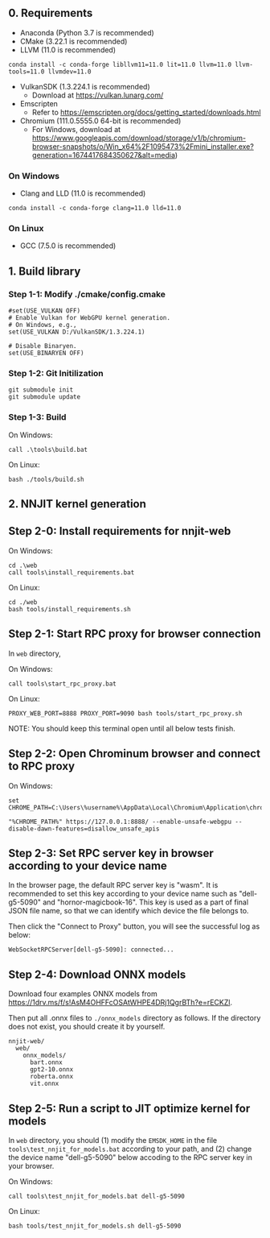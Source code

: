 
## 0. Requirements

* Anaconda (Python 3.7 is recommended)
* CMake (3.22.1 is recommended)
* LLVM (11.0 is recommended)
```shell
conda install -c conda-forge libllvm11=11.0 lit=11.0 llvm=11.0 llvm-tools=11.0 llvmdev=11.0
```
* VulkanSDK (1.3.224.1 is recommended)
  * Download at https://vulkan.lunarg.com/
* Emscripten
  * Refer to https://emscripten.org/docs/getting_started/downloads.html
* Chromium (111.0.5555.0 64-bit is recommended)
  * For Windows, download at https://www.googleapis.com/download/storage/v1/b/chromium-browser-snapshots/o/Win_x64%2F1095473%2Fmini_installer.exe?generation=1674417684350627&alt=media)

### On Windows

* Clang and LLD (11.0 is recommended)
```
conda install -c conda-forge clang=11.0 lld=11.0
```

### On Linux

* GCC (7.5.0 is recommended)

## 1. Build library

### Step 1-1: Modify ./cmake/config.cmake

```shell
#set(USE_VULKAN OFF)
# Enable Vulkan for WebGPU kernel generation.
# On Windows, e.g.,
set(USE_VULKAN D:/VulkanSDK/1.3.224.1)

# Disable Binaryen.
set(USE_BINARYEN OFF)
```

### Step 1-2: Git Initilization

```shell
git submodule init
git submodule update
```

### Step 1-3: Build

On Windows:

```shell
call .\tools\build.bat
```

On Linux:

```shell
bash ./tools/build.sh
```

## 2. NNJIT kernel generation

## Step 2-0: Install requirements for nnjit-web

On Windows:

```shell
cd .\web
call tools\install_requirements.bat
```

On Linux:

```shell
cd ./web
bash tools/install_requirements.sh
```

## Step 2-1: Start RPC proxy for browser connection

In `web` directory,

On Windows:

```shell
call tools\start_rpc_proxy.bat
```

On Linux:

```shell
PROXY_WEB_PORT=8888 PROXY_PORT=9090 bash tools/start_rpc_proxy.sh
```

NOTE: You should keep this terminal open until all below tests finish.

## Step 2-2: Open Chrominum browser and connect to RPC proxy

On Windows:

```shell
set CHROME_PATH=C:\Users\%username%\AppData\Local\Chromium\Application\chrome.exe

"%CHROME_PATH%" https://127.0.0.1:8888/ --enable-unsafe-webgpu --disable-dawn-features=disallow_unsafe_apis
```

## Step 2-3: Set RPC server key in browser according to your device name

In the browser page, the default RPC server key is "wasm". It is recommended to set this key according to your device name such as "dell-g5-5090" and "hornor-magicbook-16". This key is used as a part of final JSON file name, so that we can identify which device the file belongs to.

Then click the "Connect to Proxy" button, you will see the successful log as below:

```shell
WebSocketRPCServer[dell-g5-5090]: connected...
```

## Step 2-4: Download ONNX models

Download four examples ONNX models from https://1drv.ms/f/s!AsM4OHFFcOSAtWHPE4DRj1QgrBTh?e=rECKZl.

Then put all .onnx files to `./onnx_models` directory as follows. If the directory does not exist, you should create it by yourself.

```shell
nnjit-web/
  web/
    onnx_models/
      bart.onnx
      gpt2-10.onnx
      roberta.onnx
      vit.onnx
```

## Step 2-5: Run a script to JIT optimize kernel for models

In `web` directory, you should (1) modify the `EMSDK_HOME` in the file `tools\test_nnjit_for_models.bat` according to your path, and (2) change the device name "dell-g5-5090" below accoding to the RPC server key in your browser.

On Windows:

```shell
call tools\test_nnjit_for_models.bat dell-g5-5090
```

On Linux:

```shell
bash tools/test_nnjit_for_models.sh dell-g5-5090
```

